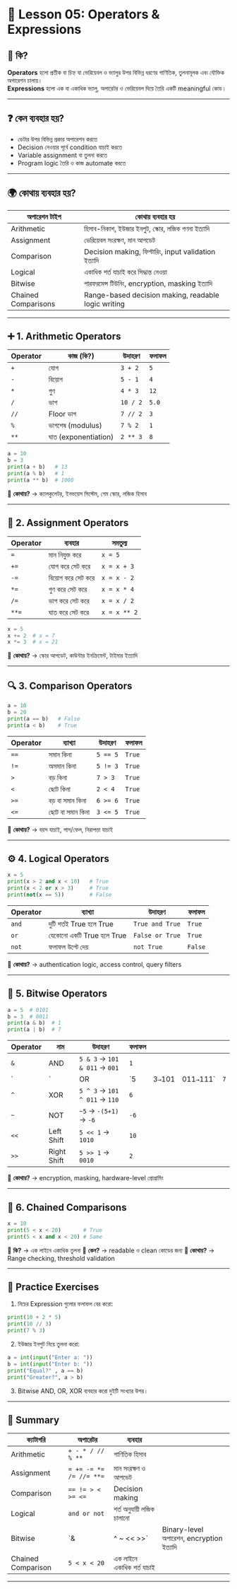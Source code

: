 
# 📘 Lesson 05: Operators & Expressions

## 📌 কি?
**Operators** হলো প্রতীক বা চিহ্ন যা ভেরিয়েবল ও ভ্যালুর উপর বিভিন্ন ধরণের গাণিতিক, তুলনামূলক এবং যৌক্তিক অপারেশন চালায়।  
**Expressions** হলো এক বা একাধিক ভ্যালু, অপারেটর ও ভেরিয়েবল দিয়ে তৈরি একটি meaningful কোড।

---

## ❓ কেন ব্যবহার হয়?
- ডেটার উপর বিভিন্ন প্রকার অপারেশন করতে
- Decision নেওয়ার পূর্বে condition যাচাই করতে
- Variable assignment বা তুলনা করতে
- Program logic তৈরি ও কাজ automate করতে

---

## 🌍 কোথায় ব্যবহার হয়?
| অপারেশন টাইপ         | কোথায় ব্যবহার হয়                                         |
|----------------------|-----------------------------------------------------------|
| Arithmetic           | হিসাব-নিকাশ, ইউজার ইনপুট, স্কোর, লজিক গণনা ইত্যাদি     |
| Assignment           | ভেরিয়েবল সংরক্ষণ, মান আপডেট                             |
| Comparison           | Decision making, ফিল্টারিং, input validation ইত্যাদি     |
| Logical              | একাধিক শর্ত যাচাই করে সিদ্ধান্ত নেওয়া                   |
| Bitwise              | পারফরমেন্স টিউনিং, encryption, masking ইত্যাদি           |
| Chained Comparisons  | Range-based decision making, readable logic writing       |

---

## ➕ 1. Arithmetic Operators

| Operator | কাজ (কি?)             | উদাহরণ         | ফলাফল     |
|----------|-----------------------|----------------|------------|
| `+`      | যোগ                   | `3 + 2`        | `5`        |
| `-`      | বিয়োগ                 | `5 - 1`        | `4`        |
| `*`      | গুণ                   | `4 * 3`        | `12`       |
| `/`      | ভাগ                   | `10 / 2`       | `5.0`      |
| `//`     | Floor ভাগ             | `7 // 2`       | `3`        |
| `%`      | ভাগশেষ (modulus)     | `7 % 2`        | `1`        |
| `**`     | ঘাত (exponentiation) | `2 ** 3`       | `8`        |

```python
a = 10
b = 3
print(a + b)   # 13
print(a % b)   # 1
print(a ** b)  # 1000
````

📌 **কোথায়?** → ক্যালকুলেটর, ইনভয়েস সিস্টেম, গেম স্কোর, লজিক হিসাব

---

## 📝 2. Assignment Operators

| Operator | ব্যবহার           | সমতুল্য      |
| -------- | ----------------- | ------------ |
| `=`      | মান নিযুক্ত করে   | `x = 5`      |
| `+=`     | যোগ করে সেট করে   | `x = x + 3`  |
| `-=`     | বিয়োগ করে সেট করে | `x = x - 2`  |
| `*=`     | গুণ করে সেট করে   | `x = x * 4`  |
| `/=`     | ভাগ করে সেট করে   | `x = x / 2`  |
| `**=`    | ঘাত করে সেট করে   | `x = x ** 2` |

```python
x = 5
x += 2  # x = 7
x *= 3  # x = 21
```

📌 **কোথায়?** → স্কোর আপডেট, কাউন্টার ইনক্রিমেন্ট, টাইমার ইত্যাদি

---

## 🔍 3. Comparison Operators

```python
a = 10
b = 20
print(a == b)   # False
print(a < b)    # True
```

| Operator | ব্যাখ্যা         | উদাহরণ   | ফলাফল  |
| -------- | ---------------- | -------- | ------ |
| `==`     | সমান কিনা        | `5 == 5` | `True` |
| `!=`     | অসমান কিনা       | `5 != 3` | `True` |
| `>`      | বড় কিনা          | `7 > 3`  | `True` |
| `<`      | ছোট কিনা         | `2 < 4`  | `True` |
| `>=`     | বড় বা সমান কিনা  | `6 >= 6` | `True` |
| `<=`     | ছোট বা সমান কিনা | `3 <= 5` | `True` |

📌 **কোথায়?** → বয়স যাচাই, পাস/ফেল, নিরাপত্তা যাচাই

---

## ⚙️ 4. Logical Operators

```python
x = 5
print(x > 2 and x < 10)   # True
print(x < 2 or x > 3)     # True
print(not(x == 5))        # False
```

| Operator | ব্যাখ্যা                  | উদাহরণ          | ফলাফল   |
| -------- | ------------------------- | --------------- | ------- |
| `and`    | দুটি শর্তই True হলে True  | `True and True` | `True`  |
| `or`     | যেকোনো একটি True হলে True | `False or True` | `True`  |
| `not`    | ফলাফল উল্টে দেয়           | `not True`      | `False` |

📌 **কোথায়?** → authentication logic, access control, query filters

---

## 🧠 5. Bitwise Operators

```python
a = 5  # 0101
b = 3  # 0011
print(a & b)  # 1
print(a | b)  # 7
```

| Operator | নাম         | উদাহরণ                        | ফলাফল |         |             |     |
| -------- | ----------- | ----------------------------- | ----- | ------- | ----------- | --- |
| `&`      | AND         | `5 & 3` → `101 & 011` → `001` | `1`   |         |             |     |
| \`       | \`          | OR                            | \`5   | 3`→`101 | 011`→`111\` | `7` |
| `^`      | XOR         | `5 ^ 3` → `101 ^ 011` → `110` | `6`   |         |             |     |
| `~`      | NOT         | `~5` → `-(5+1)` → `-6`        | `-6`  |         |             |     |
| `<<`     | Left Shift  | `5 << 1` → `1010`             | `10`  |         |             |     |
| `>>`     | Right Shift | `5 >> 1` → `0010`             | `2`   |         |             |     |

📌 **কোথায়?** → encryption, masking, hardware-level প্রোগ্রামিং

---

## 🔗 6. Chained Comparisons

```python
x = 10
print(5 < x < 20)       # True
print(5 < x and x < 20) # Same
```

📌 **কি?** → এক লাইনে একাধিক তুলনা
🎯 **কেন?** → readable ও clean কোডের জন্য
🧩 **কোথায়?** → Range checking, threshold validation

---

## 🧪 Practice Exercises

1. নিচের Expression গুলোর ফলাফল বের করো:

```python
print(10 + 2 * 5)
print(10 // 3)
print(7 % 3)
```

2. ইউজার ইনপুট নিয়ে তুলনা করো:

```python
a = int(input("Enter a: "))
b = int(input("Enter b: "))
print("Equal?" , a == b)
print("Greater?", a > b)
```

3. Bitwise AND, OR, XOR ব্যবহার করো দুইটি সংখ্যার উপর।

---

## 🧠 Summary

| ক্যাটাগরি          | অপারেটর                 | ব্যবহার                    |                                          |
| ------------------ | ----------------------- | -------------------------- | ---------------------------------------- |
| Arithmetic         | `+ - * / // % **`       | গাণিতিক হিসাব              |                                          |
| Assignment         | `= += -= *= /= //= **=` | মান সংরক্ষণ ও আপডেট        |                                          |
| Comparison         | `== != > < >= <=`       | Decision making            |                                          |
| Logical            | `and or not`            | শর্ত অনুযায়ী লজিক চালানো   |                                          |
| Bitwise            | \`&                     | ^ \~ << >>\`               | Binary-level অপারেশন, encryption ইত্যাদি |
| Chained Comparison | `5 < x < 20`            | এক লাইনে একাধিক শর্ত যাচাই |                                          |

---